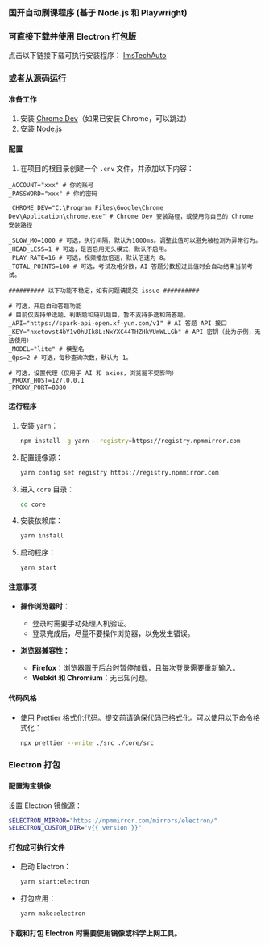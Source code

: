 ### 国开自动刷课程序 (基于 Node.js 和 Playwright)

### 可直接下载并使用 Electron 打包版
点击以下链接下载可执行安装程序：
[ImsTechAuto](https://github.com/2468785842/ImsTech/releases/latest/download/ims-tech-auto-1.0.0.Setup.exe)

### 或者从源码运行

#### 准备工作
1. 安装 [Chrome Dev](https://www.google.com/intl/zh-CN/chrome/dev/)（如果已安装 Chrome，可以跳过）
2. 安装 [Node.js](https://nodejs.org/zh-cn)

#### 配置
1. 在项目的根目录创建一个 `.env` 文件，并添加以下内容：
```properties
_ACCOUNT="xxx" # 你的账号
_PASSWORD="xxx" # 你的密码

_CHROME_DEV="C:\Program Files\Google\Chrome Dev\Application\chrome.exe" # Chrome Dev 安装路径，或使用你自己的 Chrome 安装路径

_SLOW_MO=1000 # 可选，执行间隔，默认为1000ms。调整此值可以避免被检测为异常行为。
_HEAD_LESS=1 # 可选，是否启用无头模式，默认不启用。
_PLAY_RATE=16 # 可选，视频播放倍速，默认倍速为 8。
_TOTAL_POINTS=100 # 可选，考试及格分数，AI 答题分数超过此值时会自动结束当前考试。

########## 以下功能不稳定，如有问题请提交 issue ##########

# 可选，开启自动答题功能
# 目前仅支持单选题、判断题和随机题目，暂不支持多选和简答题。
_API="https://spark-api-open.xf-yun.com/v1" # AI 答题 API 接口
_KEY="nxetovst4bY1v0hUIk8L:NxYXC44THZHkVUmWLLGb" # API 密钥（此为示例，无法使用）
_MODEL="lite" # 模型名
_Qps=2 # 可选，每秒查询次数，默认为 1。

# 可选，设置代理（仅用于 AI 和 axios，浏览器不受影响）
_PROXY_HOST=127.0.0.1
_PROXY_PORT=8080
```

#### 运行程序
1. 安装 `yarn`：
   ```bash
   npm install -g yarn --registry=https://registry.npmmirror.com
   ```

2. 配置镜像源：
   ```bash
   yarn config set registry https://registry.npmmirror.com
   ```

3. 进入 `core` 目录：
   ```bash
   cd core
   ```

4. 安装依赖库：
   ```bash
   yarn install
   ```

5. 启动程序：
   ```bash
   yarn start
   ```

#### 注意事项
- **操作浏览器时：**
  - 登录时需要手动处理人机验证。
  - 登录完成后，尽量不要操作浏览器，以免发生错误。
  
- **浏览器兼容性：**
  - **Firefox**：浏览器置于后台时暂停加载，且每次登录需要重新输入。
  - **Webkit 和 Chromium**：无已知问题。

#### 代码风格
- 使用 Prettier 格式化代码。提交前请确保代码已格式化。可以使用以下命令格式化：
  ```bash
  npx prettier --write ./src ./core/src
  ```

### Electron 打包

#### 配置淘宝镜像
设置 Electron 镜像源：
```bash
$ELECTRON_MIRROR="https://npmmirror.com/mirrors/electron/"
$ELECTRON_CUSTOM_DIR="v{{ version }}"
```

#### 打包成可执行文件
- 启动 Electron：
  ```bash
  yarn start:electron
  ```

- 打包应用：
  ```bash
  yarn make:electron
  ```

#### 下载和打包 Electron 时需要使用镜像或科学上网工具。